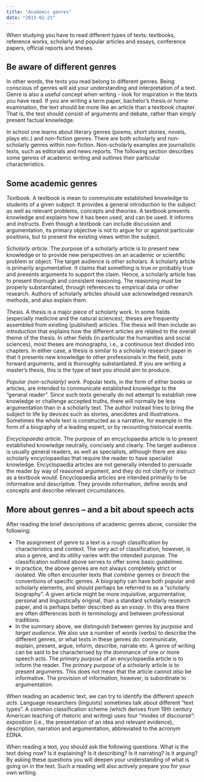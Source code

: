 ```yaml
---
title: "Academic genres"
date: "2013-02-21"
---
```


When studying you have to read different types of texts: textbooks, reference works, scholarly and popular articles and essays, conference papers, official reports and theses.

## Be aware of different genres

In other words, the texts you read belong to different genres. Being conscious of genres will aid your understanding and interpretation of a text. Genre is also a useful concept when writing - look for inspiration in the texts you have read. If you are writing a term paper, bachelor’s thesis or home examination, the text should be more like an article than a textbook chapter. That is, the text should consist of arguments and debate, rather than simply present factual knowledge.

In school one learns about literary genres (poems, short stories, novels, plays etc.) and non-fiction genres. There are both scholarly and non-scholarly genres within non-fiction. Non-scholarly examples are journalistic texts, such as editorials and news reports. The following section describes some genres of academic writing and outlines their particular characteristics.

## Some academic genres

_Textbook._ A textbook is mean to communicate established knowledge to students of a given subject. It provides a general introduction to the subject as well as relevant problems, concepts and theories. A textbook presents knowledge and explains how it has been used, and can be used. It informs and instructs. Even though a textbook can include discussion and argumentation, its primary objective is not to argue for or against particular positions, but to present the existing views within the subject.

_Scholarly article._ The purpose of a scholarly article is to present new knowledge or to provide new perspectives on an academic or scientific problem or object. The target audience is other scholars. A scholarly article is primarily argumentative. It claims that something is true or probably true and presents arguments to support the claim. Hence, a scholarly article has to present thorough and consistent reasoning. The reasoning must be properly substantiated, through references to empirical data or other research. Authors of scholarly articles should use acknowledged research methods, and also explain them.

_Thesis_. A thesis is a major piece of scholarly work. In some fields (especially medicine and the natural sciences), theses are frequently assembled from existing (published) articles. The thesis will then include an introduction that explains how the different articles are related to the overall theme of the thesis. In other fields (in particular the humanities and social sciences), most theses are monographs, i.e., a continuous text divided into chapters. In either case, a thesis is similar to a scholarly research paper in that it presents new knowledge to other professionals in the field, puts forward arguments, and is thoroughly substantiated. If you are writing a master’s thesis, this is the type of text you should aim to produce.

_Popular (non-scholarly) work_. Popular texts, in the form of either books or articles, are intended to communicate established knowledge to the “general reader”. Since such texts generally do not attempt to establish new knowledge or challenge accepted truths, there will normally be less argumentation than in a scholarly text. The author instead tries to bring the subject to life by devices such as stories, anecdotes and illustrations. Sometimes the whole text is constructed as a narrative, for example in the form of a biography of a leading expert, or by recounting historical events.

_Encyclopaedia article_. The purpose of an encyclopaedia article is to present established knowledge neutrally, concisely and clearly. The target audience is usually general readers, as well as specialists, although there are also scholarly encyclopaedias that require the reader to have specialist knowledge. Encyclopaedia articles are not generally intended to persuade the reader by way of reasoned argument, and they do not clarify or instruct as a textbook would. Encyclopaedia articles are intended primarily to be informative and descriptive. They provide information, define words and concepts and describe relevant circumstances.

## More about genres – and a bit about speech acts

After reading the brief descriptions of academic genres above, consider the following:

- The assignment of genre to a text is a rough classification by characteristics and context. The very act of classification, however, is also a genre, and its utility varies with the intended purpose. The classification outlined above serves to offer some basic guidelines.
- In practice, the above genres are not always completely strict or isolated. We often encounter texts that _combine_ genres or _breach_ the conventions of specific genres. A biography can have both popular and scholarly elements, and should perhaps be referred to as a “scholarly biography”. A given article might be more inquisitive, argumentative, personal and linguistically original, than a standard scholarly research paper, and is perhaps better described as an _essay_. In this area there are often differences both in terminology and between professional traditions.
- In the summary above, we distinguish between genres by _purpose_ and _target audience_. We also use a number of words (verbs) to describe the different genres, or what texts in these genres _do:_ communicate, explain, present, argue, inform, describe, narrate etc. A genre of writing can be said to be characterised by the dominance of one or more speech acts. The _primary purpose_ of an encyclopaedia article is to inform the reader. The _primary purpose_ of a scholarly article is to present arguments. This does not mean that the article cannot _also_ be informative. The provision of information, however, is subordinate to argumentation.

When reading an academic text, we can try to identify the different _speech acts_. Language researchers (linguists) sometimes talk about different “text types”. A common classification scheme (which derives from 19th century American teaching of rhetoric and writing) uses four “modes of discourse”: exposition (i.e., the presentation of an idea and relevant evidence), description, narration and argumentation, abbreviated to the acronym EDNA.

When reading a text, you should ask the following questions. What is the text doing now? Is it explaining? Is it describing? Is it narrating? Is it arguing? By asking these questions you will deepen your understanding of what is going on in the text. Such a reading will also actively prepare you for your own writing.
